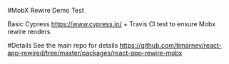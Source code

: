 #MobX Rewire Demo Test

Basic Cypress https://www.cypress.io/ + Travis CI test to ensure Mobx rewire renders

#Details
See the main repo for details https://github.com/timarney/react-app-rewired/tree/master/packages/react-app-rewire-mobx
